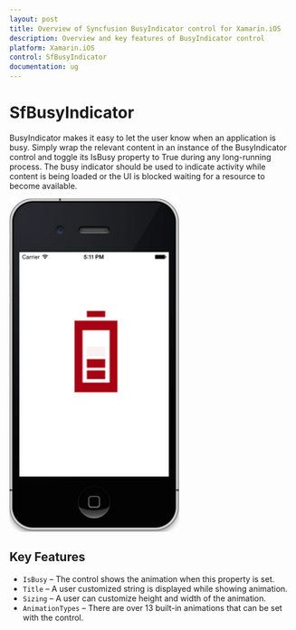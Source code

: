 ```yaml
---
layout: post
title: Overview of Syncfusion BusyIndicator control for Xamarin.iOS
description: Overview and key features of BusyIndicator control
platform: Xamarin.iOS
control: SfBusyIndicator
documentation: ug
---
```


# SfBusyIndicator

BusyIndicator makes it easy to let the user know when an application is busy. Simply wrap the relevant content in an instance of the BusyIndicator control and toggle its IsBusy property to True during any long-running process. The busy indicator should be used to indicate activity while content is being loaded or the UI is blocked waiting for a resource to become available. 

![](images/overview.png)

## Key Features

* `IsBusy` – The control shows the animation when this property is set.
* `Title` – A user customized string is displayed while showing animation.
* `Sizing` – A user can customize height and width of the animation.
* `AnimationTypes` – There are over 13 built-in animations that can be set with the control.



